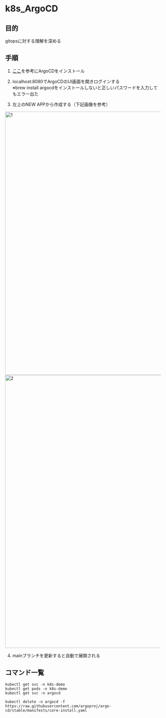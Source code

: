 # k8s_ArgoCD

## 目的
gitopsに対する理解を深める

## 手順

1. [ここ](https://github.com/argoproj/argo-cd/blob/master/docs/getting_started.md)を参考にArgoCDをインストール

2. localhost:8080でArgoCDのUI画面を開きログインする  
※brew install argocdをインストールしないと正しいパスワードを入力してもエラー出た
   
3. 左上のNEW APPから作成する（下記画像を参考）

<img width="851" alt="1" src="https://user-images.githubusercontent.com/63485252/178106262-46251697-9aa8-4444-9f28-677e24e4d61f.png">
<img width="882" alt="2" src="https://user-images.githubusercontent.com/63485252/178106265-4ab7a8ff-d02a-49ea-a606-23ed62fb24b9.png">

4. mainブランチを更新すると自動で展開される


## コマンド一覧

`kubectl get svc -n k8s-demo`  
`kubectl get pods -n k8s-demo`  
`kubectl get svc -n argocd`  

`kubectl delete -n argocd -f https://raw.githubusercontent.com/argoproj/argo-cd/stable/manifests/core-install.yaml`  
